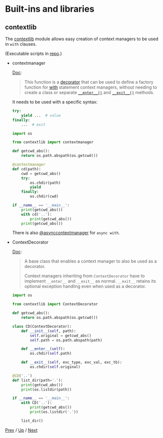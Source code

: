 # Built-ins and libraries

## contextlib

The [contextlib](https://docs.python.org/3/library/contextlib.html) module
allows easy creation of context managers to be used in `with` clauses.

(Executable scripts in [repo](https://github.com/MichaelKim0407/python-decorators/tree/master/4-builtins/4-contextlib).)

* contextmanager

    [Doc](https://docs.python.org/3/library/contextlib.html#contextlib.contextmanager):

    > This function is a [decorator](https://docs.python.org/3/glossary.html#term-decorator)
    > that can be used to define a factory function for
    > [with](https://docs.python.org/3/reference/compound_stmts.html#with)
    > statement context managers,
    > without needing to create a class or separate
    > [`__enter__()`](https://docs.python.org/3/reference/datamodel.html#object.__enter__) and
    > [`__exit__()`](https://docs.python.org/3/reference/datamodel.html#object.__exit__) methods.

    It needs to be used with a specific syntax:

    ```python
    try:
        yield ...  # value
    finally:
        ...  # exit
    ```

    ```python
    import os

    from contextlib import contextmanager

    def getcwd_abs():
        return os.path.abspath(os.getcwd())

    @contextmanager
    def cd(path):
        cwd = getcwd_abs()
        try:
            os.chdir(path)
            yield
        finally:
            os.chdir(cwd)

    if __name__ == '__main__':
        print(getcwd_abs())
        with cd('..'):
            print(getcwd_abs())
        print(getcwd_abs())
    ```

    There is also [@asynccontextmanager](https://docs.python.org/3/library/contextlib.html#contextlib.asynccontextmanager) for `async with`.

* ContextDecorator

    [Doc](https://docs.python.org/3/library/contextlib.html#contextlib.ContextDecorator):

    > A base class that enables a context manager to also be used as a decorator.
    >
    > Context managers inheriting from `ContextDecorator` have to implement `__enter__` and `__exit__` as normal.
    > `__exit__` retains its optional exception handling even when used as a decorator.

    ```python
    import os

    from contextlib import ContextDecorator

    def getcwd_abs():
        return os.path.abspath(os.getcwd())

    class CD(ContextDecorator):
        def __init__(self, path):
            self.original = getcwd_abs()
            self.path = os.path.abspath(path)

        def __enter__(self):
            os.chdir(self.path)

        def __exit__(self, exc_type, exc_val, exc_tb):
            os.chdir(self.original)

    @CD('..')
    def list_dir(path='.'):
        print(getcwd_abs())
        print(os.listdir(path))

    if __name__ == '__main__':
        with CD('..'):
            print(getcwd_abs())
            print(os.listdir('.'))

        list_dir()
    ```

[Prev](../3-functools/README.md) /
[Up](../README.md) /
[Next](../5-dataclass/README.md)
